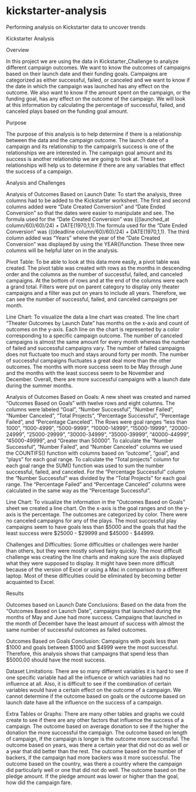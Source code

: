 # kickstarter-analysis
Performing analysis on Kickstarter data to uncover trends

Kickstarter Analysis


Overview

In this project we are using the data in Kickstarter_Challenge to analyze different campaign outcomes. We want to know the outcomes of campaigns based on their launch date and their funding goals. Campaigns are categorized as either successful, failed, or canceled and we want to know if the date in which the campaign was launched has any effect on the outcome. We also want to know if the amount spent on the campaign, or the funding goal, has any effect on the outcome of the campaign. We will look at this information by calculating the percentage of successful, failed, and canceled plays based on the funding goal amount.


Purpose

The purpose of this analysis is to help determine if there is a relationship between the data and the campaign outcome. The launch date of a campaign and its relationship to the campaign’s success is one of the relationships we are interested in. The campaign goal amount and its success is another relationship we are going to look at. These two relationships will help us to determine if there are any variables that effect the success of a campaign.


Analysis and Challenges

Analysis of Outcomes Based on Launch Date:
To start the analysis, three columns had to be added to the Kickstarter worksheet. The first and second columns added were “Date Created Conversion” and “Date Ended Conversion” so that the dates were easier to manipulate and see. The formula used for the “Date Created Conversion” was (((launched_at column/60)/60)/24) + DATE(1970,1,1).The formula used for the “Date Ended Conversion” was (((deadline column/60)/60)/24) + DATE(1970,1,1). The third column added was “Years” where the year of the “Date Created Conversion” was displayed by using the YEAR()function. These three new columns will be helpful later on in the analysis.

Pivot Table:
To be able to look at this data more easily, a pivot table was created. The pivot table was created with rows as the months in descending order and the columns as the number of successful, failed, and canceled campaigns. At the bottom of rows and at the end of the columns were each a grand total. Filters were put on parent category to display only theater campaigns and a filter was put on years to include all years. Therefore, we can see the number of successful, failed, and canceled campaigns per month.



Line Chart:
To visualize the data a line chart was created. The line chart “Theater Outcomes by Launch Date” has months on the x-axis and count of outcomes on the y-axis. Each line on the chart is represented by a color corresponding to a specific campaign outcome. The number of canceled campaigns is almost the same amount for every month whereas the number of failed and successful campaigns vary. The number of failed campaigns does not fluctuate too much and stays around forty per month. The number of successful campaigns fluctuates a great deal more than the other outcomes. The months with more success seem to be May through June and the months with the least success seem to be November and December. Overall, there are more successful campaigns with a launch date during the summer months.



Analysis of Outcomes Based on Goals:
A new sheet was created and named “Outcomes Based on Goals” with twelve rows and eight columns. The columns were labeled “Goal”, “Number Successful”, “Number Failed”, “Number Canceled”, “Total Projects”, “Percentage Successful”, “Percentage Failed”, and “Percentage Canceled”. The Rows were goal ranges “less than 1000”, “1000-4999”, “5000-9999”, “10000-14999”, “15000-19999”, “20000-24999”, “25000-29999”, ”30000-34999”, “35000-39999”, “40000-44999”, “45000-49999”, and “Greater than 50000”. To calculate the “Number Successful”, “Number Failed”, and “Number Canceled” columns we used the COUNTIFS() function with columns based on “outcome”, “goal”, and “plays” for each goal range. To calculate the “Total projects” column for each goal range the SUM() function was used to sum the number successful, failed, and canceled. For the “Percentage Successful” column the “Number Successful” was divided by the “Total Projects” for each goal range. The “Percentage Failed” and “Percentage Canceled” columns were calculated in the same way as the “Percentage Successful”. 


 
Line Chart:
To visualize the information in the “Outcomes Based on Goals” sheet we created a line chart. On the x-axis is the goal ranges and on the y-axis is the percentage. The outcomes are categorized by color. There were no canceled campaigns for any of the plays. The most successful play campaigns seem to have goals less than $5000 and the goals that had the least success were $25000 - $29999 and $45000 - $44999. 

Challenges and Difficulties:
Some difficulties or challenges were harder than others, but they were mostly solved fairly quickly. The most difficult challenge was creating the line charts and making sure the axis displayed what they were supposed to display. It might have been more difficult because of the version of Excel or using a Mac in comparison to a different laptop. Most of these difficulties could be eliminated by becoming better acquainted to Excel.




Results

Outcomes based on Launch Date Conclusions:
Based on the data from the “Outcomes Based on Launch Date”, campaigns that launched during the months of May and June had more success.
Campaigns that launched in the month of December have the least amount of success with almost the same number of successful outcomes as failed outcomes.



Outcomes Based on Goals Conclusion:
Campaigns with goals less than $1000 and goals between $1000 and $4999 were the most successful. Therefore, this analysis shows that campaigns that spend less than $5000.00 should have the most success.

Dataset Limitations:
There are so many different variables it is hard to see if one specific variable had all the influence or which variables had no influence at all. Also, it is difficult to see if the combination of certain variables would have a certain effect on the outcome of a campaign. We cannot determine if the outcome based on goals or the outcome based on launch date have all the influence on the success of a campaign.

Extra Tables or Graphs:
There are many other tables and graphs we could create to see if there are any other factors that influence the success of a campaign. The outcome based on average donation to see if the higher the donation the more successful the campaign. The outcome based on length of campaign, if the campaign is longer is the outcome more successful. The outcome based on years, was there a certain year that did not do as well or a year that did better than the rest. The outcome based on the number of backers, if the campaign had more backers was it more successful. The outcome based on the country, was there a country where the campaign did particularly well or one that did not do well. The outcome based on the pledge amount. If the pledge amount was lower or higher than the goal, how did the campaign fare. 

